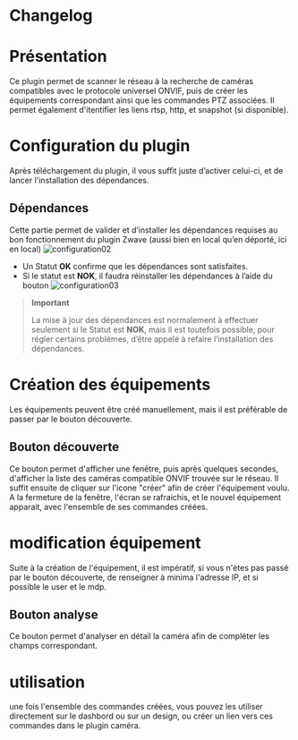 # Changelog


# Présentation

Ce plugin permet de scanner le réseau à la recherche de caméras compatibles avec le protocole universel ONVIF, puis de créer les équipements correspondant ainsi que les commandes PTZ associées.
Il permet également d'itentifier les liens rtsp, http, et snapshot (si disponible).

# Configuration du plugin

Après téléchargement du plugin, il vous suffit juste d’activer celui-ci, et de lancer l'installation des dépendances.

## Dépendances

Cette partie permet de valider et d’installer les dépendances requises au bon fonctionnement du plugin Zwave (aussi bien en local qu’en déporté, ici en local) ![configuration02](../images/configuration02.png)

-   Un Statut **OK** confirme que les dépendances sont satisfaites.
-   Si le statut est **NOK**, il faudra réinstaller les dépendances à l’aide du bouton ![configuration03](../images/configuration03.png)


> **Important**
>
> La mise à jour des dépendances est normalement à effectuer seulement si le Statut est **NOK**, mais il est toutefois possible, pour régler certains problèmes, d’être appelé à refaire l’installation des dépendances.


# Création des équipements

Les équipements peuvent être créé manuellement, mais il est préférable de passer par le bouton découverte.

## Bouton découverte

Ce bouton permet d'afficher une fenêtre, puis après quelques secondes, d'afficher la liste des caméras compatible ONVIF trouvée sur le réseau.
Il suffit ensuite de cliquer sur l'icone "créer" afin de créer l'équipement voulu.
A la fermeture de la fenêtre, l'écran se rafraichis, et le nouvel équipement apparait, avec l'ensemble de ses commandes créées.

# modification équipement

Suite à la création de l'équipement, il est impératif, si vous n'ètes pas passé par le bouton découverte,  de renseigner à minima l'adresse IP, et si possible le user et le mdp.

## Bouton analyse

Ce bouton permet d'analyser en détail la caméra afin de compléter les champs correspondant.

# utilisation

une fois l'ensemble des commandes créées, vous pouvez les utiliser directement sur le dashbord ou sur un design, ou créer un lien vers ces commandes dans le plugin caméra.


